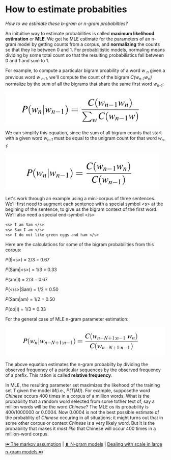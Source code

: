 # How to estimate probabities

*How to we estimate these b-gram or n-gram probabilties?*

An inituitive way to estimate probabilities is called **maximum likelihood estimation** or **MLE**. We get he MLE estimate for the parameters of an n-gram model by getting counts from a corpus, and **normalizing** the counts so that they lie between 0 and 1. For probablitistic models, normaling means dividing by some total count so that the resulting probabilistics fall between 0 and 1 and sum to 1.

For example, to compute a particular bigram proability of a word *w <sub>n</sub>* given a previous word *w <sub>n-1</sub>*, we'll compute the count of the bigram *C(w<sub>n-1</sub>w<sub>n</sub>)* normalize by the sum of all the bigrams that share the same first word *w<sub>n-1</sub>*:

![Image not found](/assets/images/n-gram-5.png)

We can simplify this equation, since the sum of all bigram counts that start with a given word *w<sub>n-1</sub>* must be equal to the unigram count for that word *w<sub>n-1</sub>*:

![Image not found](/assets/images/n-gram-6.png)

Let's work through an example using a mini-corpus of three sentences. We'll first need to augment each sentence with a special symbol &lt;s&gt; at the begining of the sentence, to give us the bigram context of the first word. We'll also need a special end-symbol &lt;/s&gt;

```
<s> I am Sam </s>
<s> Sam I am </s>
<s> I do not like green eggs and ham </s>
```

Here are the calculations for some of the bigram probabilities from this corpus:


*P*(I|&lt;s&gt;) = 2/3 = 0.67

*P*(Sam|&lt;s&gt;) = 1/3 = 0.33

*P*(am|I) = 2/3 = 0.67

*P*(&lt;/s&gt;|Sam) = 1/2 = 0.50

*P*(Sam|am) = 1/2 = 0.50

*P*(do|I) = 1/3 = 0.33

For the general case of MLE n-gram parameter estimation:

![Image not found](/assets/images/n-gram-7.png)

The above equation estimates the n-gram probabilty by dividing the observed frequency of a particular sequences by the observed frequency of a prefix. This ration is called **relative frequency**.

In MLE, the resulting parameter set maximizes the likehood of the training set *T* given the model *M*(i.e., *P(T|M)*). For example, supposethe word *Chinese* occurs 400 times in a corpus of a million words. What is the probability that a random word selected from some tother text of, say a million words will be the word *Chinese*? The MLE os its probability is 400/1000000 or 0.0004. Now 0.0004 is not the best possible estimate of the probablity of *Chinese* occuring in all situations; it might turns out that in some other corpus or context *Chinese* is a very likely word. But it is the probability that makes it *most like* that Chinese will occur 400 times in a million-word corpus.

[⏮️ The markov assumption](the-markov-assumption.md) | [⏸️ N-gram models](README.md) | [Dealing with scale in large n-gram models ⏭️](dealing-with-scale-in-large-n-gram-models.md)